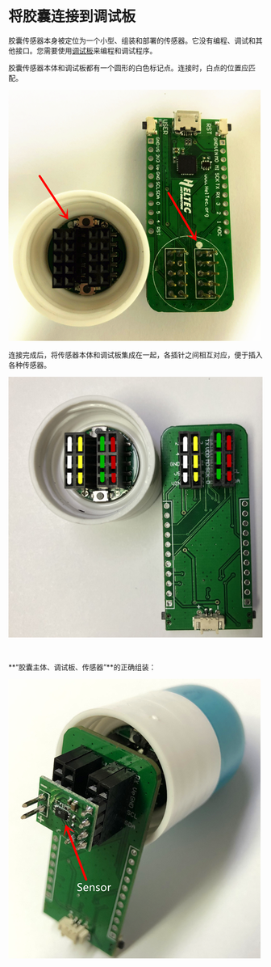 # 将胶囊连接到调试板

胶囊传感器本身被定位为一个小型、组装和部署的传感器。它没有编程、调试和其他接口。您需要使用[调试板](https://heltec.org/product/cubecell-capsule-Debug)来编程和调试程序。

胶囊传感器本体和调试板都有一个圆形的白色标记点。连接时，白点的位置应匹配。

![](img/connect_capsule_to_debugger/01.png)

连接完成后，将传感器本体和调试板集成在一起，各插针之间相互对应，便于插入各种传感器。

![](img/connect_capsule_to_debugger/02.png)

&nbsp;

**“胶囊主体、调试板、传感器”**的正确组装：

![](img/connect_capsule_to_debugger/03.png)

